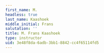 ```yaml
---
first_name: M.
headless: true
last_name: Kaashoek
middle_initial: Frans
salutation: ''
title: M. Frans Kaashoek
type: instructor
uid: 3e48f8da-6adb-3bb1-8842-cc4f65114fd5
---
```

